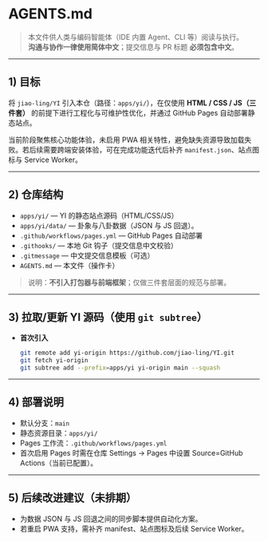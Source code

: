 # AGENTS.md

> 本文件供人类与编码智能体（IDE 内置 Agent、CLI 等）阅读与执行。  
> **沟通与协作一律使用简体中文**；提交信息与 PR 标题 **必须包含中文**。

---

## 1) 目标
将 `jiao-ling/YI` 引入本仓（路径：`apps/yi/`），在仅使用 **HTML / CSS / JS（三件套）** 的前提下进行工程化与可维护性优化，并通过 GitHub Pages 自动部署静态站点。

当前阶段聚焦核心功能体验，未启用 PWA 相关特性，避免缺失资源导致加载失败。若后续需要跨端安装体验，可在完成功能迭代后补齐 `manifest.json`、站点图标与 Service Worker。

---

## 2) 仓库结构
- `apps/yi/` — YI 的静态站点源码（HTML/CSS/JS）
- `apps/yi/data/` — 卦象与八卦数据（JSON 与 JS 回退）。
- `.github/workflows/pages.yml` — GitHub Pages 自动部署
- `.githooks/` — 本地 Git 钩子（提交信息中文校验）
- `.gitmessage` — 中文提交信息模板（可选）
- `AGENTS.md` — 本文件（操作卡）

> 说明：**不引入打包器与前端框架**；仅做三件套层面的规范与部署。

---

## 3) 拉取/更新 YI 源码（使用 `git subtree`）
- **首次引入**
  ```bash
  git remote add yi-origin https://github.com/jiao-ling/YI.git
  git fetch yi-origin
  git subtree add --prefix=apps/yi yi-origin main --squash
  ```

---

## 4) 部署说明
- 默认分支：`main`
- 静态资源目录：`apps/yi/`
- Pages 工作流：`.github/workflows/pages.yml`
- 首次启用 Pages 时需在仓库 Settings → Pages 中设置 Source=GitHub Actions（当前已配置）。

---

## 5) 后续改进建议（未排期）
- 为数据 JSON 与 JS 回退之间的同步脚本提供自动化方案。
- 若重启 PWA 支持，需补齐 manifest、站点图标及后续 Service Worker。

